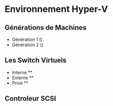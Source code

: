 # Environnement Hyper-V

## Générations de Machines
- Génération 1 ()
- Génération 2 ()

## Les Switch Virtuels
- Interne **
- Externe **
- Privé **

## Controleur SCSI
